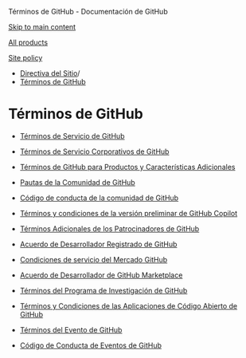 Términos de GitHub - Documentación de GitHub

[Skip to main content](#main-content)

[All products](/es)

[Site policy](/site-policy)

* [Directiva del Sitio](/es/site-policy)/
* [Términos de GitHub](/es/site-policy/github-terms)

Términos de GitHub
==========

* [Términos de Servicio de GitHub](/es/site-policy/github-terms/github-terms-of-service)

* [Términos de Servicio Corporativos de GitHub](/es/site-policy/github-terms/github-corporate-terms-of-service)

* [Términos de GitHub para Productos y Características Adicionales](/es/site-policy/github-terms/github-terms-for-additional-products-and-features)

* [Pautas de la Comunidad de GitHub](/es/site-policy/github-terms/github-community-guidelines)

* [Código de conducta de la comunidad de GitHub](/es/site-policy/github-terms/github-community-code-of-conduct)

* [Términos y condiciones de la versión preliminar de GitHub Copilot](/es/site-policy/github-terms/github-copilot-pre-release-terms)

* [Términos Adicionales de los Patrocinadores de GitHub](/es/site-policy/github-terms/github-sponsors-additional-terms)

* [Acuerdo de Desarrollador Registrado de GitHub](/es/site-policy/github-terms/github-registered-developer-agreement)

* [Condiciones de servicio del Mercado GitHub](/es/site-policy/github-terms/github-marketplace-terms-of-service)

* [Acuerdo de Desarrollador de GitHub Marketplace](/es/site-policy/github-terms/github-marketplace-developer-agreement)

* [Términos del Programa de Investigación de GitHub](/es/site-policy/github-terms/github-research-program-terms)

* [Términos y Condiciones de las Aplicaciones de Código Abierto de GitHub](/es/site-policy/github-terms/github-open-source-applications-terms-and-conditions)

* [Términos del Evento de GitHub](/es/site-policy/github-terms/github-event-terms)

* [Código de Conducta de Eventos de GitHub](/es/site-policy/github-terms/github-event-code-of-conduct)
